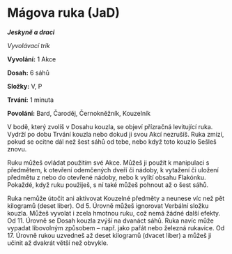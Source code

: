 # Mágova ruka (JaD)

***Jeskyně a draci***

*Vyvolávací trik*

**Vyvolání:** 1 Akce

**Dosah:** 6 sáhů

**Složky:** V, P

**Trvání:** 1 minuta

**Povolání:** Bard, Čaroděj, Černokněžník, Kouzelník

V bodě, který zvolíš v Dosahu kouzla, se objeví přízračná levitující ruka. Vydrží po dobu Trvání kouzla nebo dokud ji svou Akcí nezrušíš. Ruka zmizí, pokud se ocitne dál než šest sáhů od tebe, nebo když toto kouzlo Sešleš znovu.

Ruku můžeš ovládat použitím své Akce. Můžeš ji použít k manipulaci s předmětem, k otevření odemčených dveří či nádoby, k vytažení či uložení předmětu z nebo do otevřené nádoby, nebo k vylití obsahu Flakónku. Pokaždé, když ruku použiješ, s ní také můžeš pohnout až o šest sáhů.

Ruka nemůže útočit ani aktivovat Kouzelné předměty a neunese víc než pět kilogramů (deset liber). Od 5. Úrovně můžeš ignorovat Verbální složku kouzla. Můžeš vyvolat i zcela hmotnou ruku, což nemá žádné další efekty. Od 11. Úrovně se Dosah kouzla zvýší na dvanáct sáhů. Ruka navíc může vypadat libovolným způsobem – např. jako pařát nebo železná rukavice. Od 17. Úrovně rukou uzvedneš až deset kilogramů (dvacet liber) a můžeš ji učinit až dvakrát větší než obvykle.
